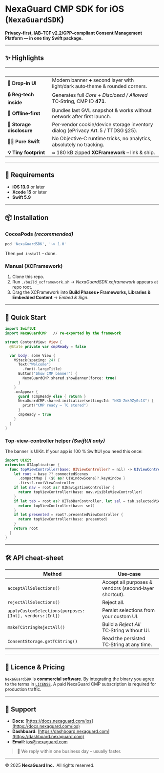 # NexaGuard CMP SDK for iOS (`NexaGuardSDK`)

**Privacy‑first, IAB‑TCF v2.2/GPP–compliant Consent Management Platform — in one tiny Swift package.**

---

## ✨ Highlights

|                           |                                                                                  |
| ------------------------- | -------------------------------------------------------------------------------- |
| **🚀 Drop‑in UI**         | Modern banner **+** second layer with light/dark auto‑theme & rounded corners.   |
| **🔒 Reg‑tech inside**    | Generates full *Core* + *Disclosed / Allowed* TC‑String, CMP ID **471**.         |
| **📶 Offline‑first**      | Bundles last GVL snapshot & works without network after first launch.            |
| **🍪 Storage disclosure** | Per‑vendor cookie/device storage inventory dialog (ePrivacy Art. 5 / TTDSG §25). |
| **🧑‍💻 Pure Swift**      | No Objective‑C runtime tricks, no analytics, absolutely no tracking.             |
| **💡 Tiny footprint**     | ≈ 180 kB zipped **XCFramework** – link & ship.                                   |

---

## 🔧 Requirements

- **iOS 13.0** or later
- **Xcode 15** or later
- **Swift 5.9**

---

## 📦 Installation

### CocoaPods *(recommended)*

```ruby
pod 'NexaGuardSDK', '~> 1.0'
```

Then `pod install` – done.

### Manual (XCFramework)

1. Clone this repo.
2. Run `./build_xcframework.sh` → *NexaGuardSDK.xcframework* appears at repo root.
3. Drag the XCFramework into **Build Phases ▸ Frameworks, Libraries & Embedded Content** → *Embed & Sign*.

---

## 🚀 Quick Start

```swift
import SwiftUI
import NexaGuardCMP   // re‑exported by the framework

struct ContentView: View {
  @State private var cmpReady = false

  var body: some View {
    VStack(spacing: 24) {
      Text("Welcome")
        .font(.largeTitle)
      Button("Show CMP banner") {
        NexaGuardCMP.shared.showBanner(force: true)
      }
    }
    .onAppear {
      guard !cmpReady else { return }
      NexaGuardCMP.shared.initialize(settingsId: "NXG‑Zmk9Zy0c1X") {
        print("CMP ready – TC stored")
      }
      cmpReady = true
    }
  }
}
```

### Top‑view‑controller helper *(SwiftUI only)*

The banner is UIKit. If your app is 100 % SwiftUI you need this once:

```swift
import UIKit
extension UIApplication {
  func topViewController(base: UIViewController? = nil) -> UIViewController? {
    let root = base ?? connectedScenes
      .compactMap { ($0 as? UIWindowScene)?.keyWindow }
      .first?.rootViewController
    if let nav = root as? UINavigationController {
      return topViewController(base: nav.visibleViewController)
    }
    if let tab = root as? UITabBarController, let sel = tab.selectedViewController {
      return topViewController(base: sel)
    }
    if let presented = root?.presentedViewController {
      return topViewController(base: presented)
    }
    return root
  }
}
```

---

## 🛠 API cheat‑sheet

| Method                                                 | Use‑case                                               |
| ------------------------------------------------------ | ------------------------------------------------------ |
| `acceptAllSelections()`                                | Accept all purposes & vendors (second‑layer shortcut). |
| `rejectAllSelections()`                                | Reject all.                                            |
| `applyCustomSelections(purposes:[Int], vendors:[Int])` | Persist selections from your custom UI.                |
| `makeTCStringRejectAll()`                              | Build a *Reject All* TC‑String without UI.             |
| `ConsentStorage.getTCString()`                         | Read the persisted TC‑String at any time.              |

---

## 📄 Licence & Pricing

`NexaGuardSDK` is **commercial software**. By integrating the binary you agree to the terms in [`LICENSE`](LICENSE). A paid NexaGuard CMP subscription is required for production traffic.

---

## 🤝 Support

- **Docs:** [https://docs.nexaguard.com/ios](https://docs.nexaguard.com/ios)
- **Dashboard:** [https://dashboard.nexaguard.com](https://dashboard.nexaguard.com)
- **Email:** [ios@nexaguard.com](mailto\:ios@nexaguard.com)

> 📨 We reply within one business day – usually faster.

---

© 2025 **NexaGuard Inc.**  All rights reserved.

